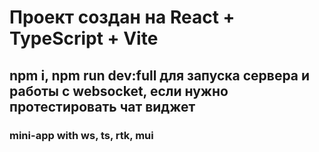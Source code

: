 # Проект создан на React + TypeScript + Vite

## npm i, npm run dev:full для запуска сервера и работы с websocket, если нужно протестировать чат виджет

### mini-app with ws, ts, rtk, mui